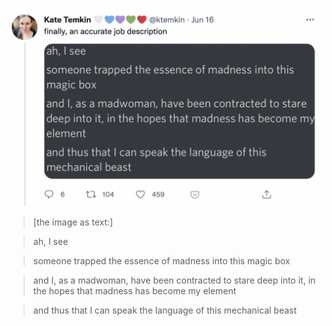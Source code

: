 ![job](https://raw.githubusercontent.com/muneer78/muneer78.github.io/master/images/madness.png)


> [the image as text:]

> ah, I see

> someone trapped the essence of madness into this magic box

> and I, as a madwoman, have been contracted to stare deep into it, in the hopes that madness has become my element

> and thus that I can speak the language of this mechanical beast


